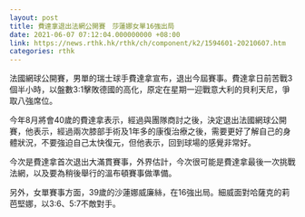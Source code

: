 ```yaml
---
layout: post
title: 費達拿退出法網公開賽　莎蓮娜女單16強出局
date: 2021-06-07 07:12:04.000000000 +08:00
link: https://news.rthk.hk/rthk/ch/component/k2/1594601-20210607.htm
categories: rthk
---
```


法國網球公開賽，男單的瑞士球手費達拿宣布，退出今屆賽事。費達拿日前苦戰3個半小時，以盤數3:1擊敗德國的高化，原定在星期一迎戰意大利的貝利天尼，爭取八強席位。

今年8月將會40歲的費達拿表示，經過與團隊商討之後，決定退出法國網球公開賽，他表示，經過兩次膝部手術及1年多的康復治療之後，需要更好了解自己的身體狀況，不要強迫自己太快復元，但他表示，回到球場的感覺非常好。

今次是費達拿首次退出大滿貫賽事，外界估計，今次很可能是費達拿最後一次挑戰法網，以及要為稍後舉行的溫布頓賽事做準備。

另外，女單賽事方面，39歲的沙蓮娜威廉絲，在16強出局。細威面對哈薩克的莉芭堅娜，以3:6、5:7不敵對手。
